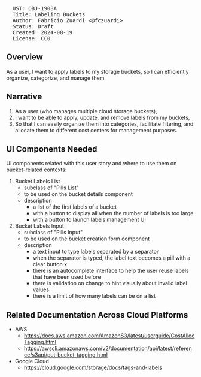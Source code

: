 <pre>
  UST: OBJ-1908A
  Title: Labeling Buckets
  Author: Fabricio Zuardi <@fczuardi>
  Status: Draft
  Created: 2024-08-19
  License: CC0
</pre>

## Overview

As a user, I want to apply labels to my storage buckets, so I can efficiently organize, categorize, and manage them.

## Narrative

1. As a user (who manages multiple cloud storage buckets),
1. I want to be able to apply, update, and remove labels from my buckets,
1. So that I can easily organize them into categories, facilitate filtering, and allocate them to different cost centers for management purposes.

## UI Components Needed

UI components related with this user story and where to use them on bucket-related contexts:

1. Bucket Labels List
    - subclass of "Pills List"
    -  to be used on the bucket details component
    -  description
        - a list of the first labels of a bucket
        - with a button to display all when the number of labels is too large
        - with a button to launch labels management UI
1. Bucket Labels Input
   - subclass of "Pills Input"
   - to be used on the bucket creation form component
   - description
       - a text input to type labels separated by a separator
       - when the separator is typed, the label text becomes a pill with a clear button x
       - there is an autocomplete interface to help the user reuse labels that have been used before
       - there is validation on change to hint visually about invalid label values
       - there is a limit of how many labels can be on a list

## Related Documentation Across Cloud Platforms

- AWS
  - https://docs.aws.amazon.com/AmazonS3/latest/userguide/CostAllocTagging.html
  - https://awscli.amazonaws.com/v2/documentation/api/latest/reference/s3api/put-bucket-tagging.html
- Google Cloud
  - https://cloud.google.com/storage/docs/tags-and-labels
